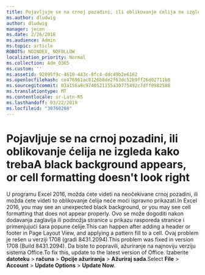 ```yaml
---
title: Pojavljuje se na crnoj pozadini, ili oblikovanje ćelija ne izgleda kako treba
ms.author: dludwig
author: dludwig
manager: jecon
ms.date: 2/26/2018
ms.audience: Admin
ms.topic: article
ROBOTS: NOINDEX, NOFOLLOW
localization_priority: Normal
ms.collection: Adm_O365
ms.custom: ''
ms.assetid: 92095f9c-4610-443c-8fc4-ddc49b2e6162
ms.openlocfilehash: ce476961ac8126b8de2f63dc52b9ff26d02711b8
ms.sourcegitcommit: 03a156a9c9740521155a30775492c7dff0982588
ms.translationtype: MT
ms.contentlocale: sr-Latn-RS
ms.lasthandoff: 03/22/2019
ms.locfileid: "30760208"
---
```

# <a name="a-black-background-appears-or-cell-formatting-doesnt-look-right"></a><span data-ttu-id="2fbe3-102">Pojavljuje se na crnoj pozadini, ili oblikovanje ćelija ne izgleda kako treba</span><span class="sxs-lookup"><span data-stu-id="2fbe3-102">A black background appears, or cell formatting doesn't look right</span></span>

<span data-ttu-id="2fbe3-103">U programu Excel 2016, možda ćete videti na neočekivane crnoj pozadini, ili možda ćete videti to oblikovanje ćelija neće moći ispravno prikazati.</span><span class="sxs-lookup"><span data-stu-id="2fbe3-103">In Excel 2016, you may see an unexpected black background, or you may see cell formatting that does not appear properly.</span></span> <span data-ttu-id="2fbe3-104">Ovo se može dogoditi nakon dodavanja zaglavlja ili podnožja stranice u prikazu rasporeda stranice i primenjujući šara popune ćelije.</span><span class="sxs-lookup"><span data-stu-id="2fbe3-104">This can happen after adding a header or footer in Page Layout View, and applying a pattern fill to a cell.</span></span> <span data-ttu-id="2fbe3-105">Ovaj problem je rešen u verziji 1708 (gradi 8431.2094).</span><span class="sxs-lookup"><span data-stu-id="2fbe3-105">This problem was fixed in version 1708 (Build 8431.2094).</span></span> <span data-ttu-id="2fbe3-106">Da biste to popravili, ažuriranje na najnoviju verziju sistema Office.</span><span class="sxs-lookup"><span data-stu-id="2fbe3-106">To fix this, update to the latest version of Office.</span></span> <span data-ttu-id="2fbe3-107">Izaberite **datoteku** \> **računa** \> **Opcije ažuriranja** \> **Ažuriraj sada**.</span><span class="sxs-lookup"><span data-stu-id="2fbe3-107">Select **File** \> **Account** \> **Update Options** \> **Update Now**.</span></span>
  

